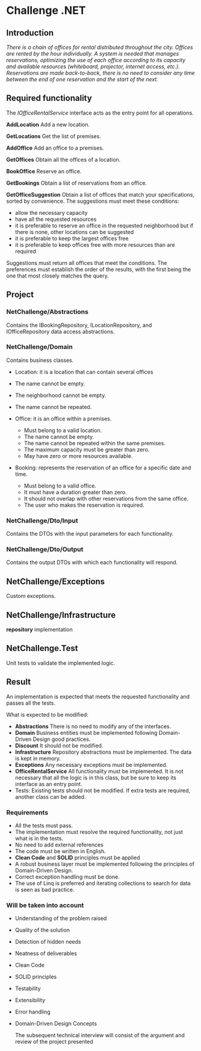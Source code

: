# Challenge .NET

## Introduction

*There is a chain of offices for rental distributed throughout the city.
Offices are rented by the hour individually.
A system is needed that manages reservations, optimizing the use of each office according to its capacity and available resources (whiteboard, projector, internet access, etc.).
Reservations are made back-to-back, there is no need to consider any time between the end of one reservation and the start of the next.*

## Required functionality

The *IOfficeRentalService* interface acts as the entry point for all operations.

**AddLocation**
Add a new location.

**GetLocations**
Get the list of premises.

**AddOffice**
Add an office to a premises.

**GetOffices**
Obtain all the offices of a location.

**BookOffice**
Reserve an office.

**GetBookings**
Obtain a list of reservations from an office.

**GetOfficeSuggestion**
Obtain a list of offices that match your specifications, sorted by convenience.
The suggestions must meet these conditions:

- allow the necessary capacity
- have all the requested resources
- it is preferable to reserve an office in the requested neighborhood but if there is none, other locations can be suggested
- it is preferable to keep the largest offices free
- it is preferable to keep offices free with more resources than are required

Suggestions must return all offices that meet the conditions.
The preferences must establish the order of the results, with the first being the one that most closely matches the query.

## Project

### NetChallenge/Abstractions

Contains the IBookingRepository, ILocationRepository, and IOfficeRepository data access abstractions.

### NetChallenge/Domain

Contains business classes.

- Location: it is a location that can contain several offices
- The name cannot be empty.
- The neighborhood cannot be empty.
- The name cannot be repeated.

- Office: it is an office within a premises.
  - Must belong to a valid location.
  - The name cannot be empty.
  - The name cannot be repeated within the same premises.
  - The maximum capacity must be greater than zero.
  - May have zero or more resources available.

- Booking: represents the reservation of an office for a specific date and time.
  - Must belong to a valid office.
  - It must have a duration greater than zero.
  - It should not overlap with other reservations from the same office.
  - The user who makes the reservation is required.

### NetChallenge/Dto/Input

Contains the DTOs with the input parameters for each functionality.

### NetChallenge/Dto/Output

Contains the output DTOs with which each functionality will respond.

## NetChallenge/Exceptions

Custom exceptions.

## NetChallenge/Infrastructure

**repository** implementation

## NetChallenge.Test

Unit tests to validate the implemented logic.

## Result

An implementation is expected that meets the requested functionality and passes all the tests.

What is expected to be modified:

- **Abstractions** There is no need to modify any of the interfaces.
- **Domain** Business entities must be implemented following Domain-Driven Design good practices.
- **Discount** It should not be modified.
- **Infrastructure** Repository abstractions must be implemented. The data is kept in memory.
- **Exceptions** Any necessary exceptions must be implemented.
- **OfficeRentalService** All functionality must be implemented. It is not necessary that all the logic is in this class, but be sure to keep its interface as an entry point.
- Tests: Existing tests should not be modified. If extra tests are required, another class can be added.

### Requirements

- All the tests must pass.
- The implementation must resolve the required functionality, not just what is in the tests.
- No need to add external references
- The code must be written in English.
- **Clean Code** and **SOLID** principles must be applied
- A robust business layer must be implemented following the principles of Domain-Driven Design.
- Correct exception handling must be done.
- The use of Linq is preferred and iterating collections to search for data is seen as bad practice.

### Will be taken into account

- Understanding of the problem raised
- Quality of the solution
- Detection of hidden needs
- Neatness of deliverables
- Clean Code
- SOLID principles
- Testability
- Extensibility
- Error handling
- Domain-Driven Design Concepts

    The subsequent technical interview will consist of the argument and review of the project presented
